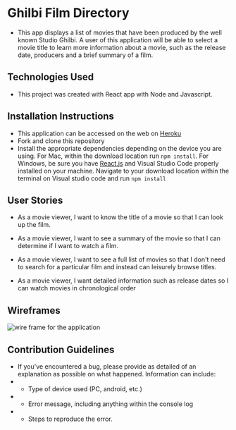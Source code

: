 # Ghilbi Film Directory
- This app displays a list of movies that have been produced by the well known Studio Ghilbi. A user of this application will be able to select a movie title to learn more information about a movie, such as the release date, producers and a brief summary of a film.

## Technologies Used
- This project was created with React app with Node and Javascript. 

## Installation Instructions
- This application can be accessed on the web on [Heroku](https://dee-project2.herokuapp.com/)
- Fork and clone this repository
- Install the appropriate dependencies depending on the device you are using. For Mac, within the download location run `npm install`. For Windows, be sure you have [React.js](https://www.robinwieruch.de/react-js-windows-setup) and Visual Studio Code properly installed on your machine. Navigate to your download location within the terminal on Visual studio code and run `npm install`

## User Stories 
- As a movie viewer, I want to know the title of a movie so that I can look up the film.

- As a movie viewer, I want to see a summary of the movie so that I can determine if I want to watch a film.

- As a movie viewer, I want to see a full list of movies so that I don't need to search for a particular film and instead can leisurely browse titles.

- As a movie viewer, I want detailed information such as release dates so I can watch movies in chronological order

## Wireframes 
![wire frame for the application](https://media.git.generalassemb.ly/user/30672/files/0d686c80-16ae-11eb-9855-07c042c01ca9)

## Contribution Guidelines
- If you've encountered a bug, please provide as detailed of an explanation as possible on what happened. Information can include:  
- - Type of device used (PC, android, etc.)
- - Error message, including anything within the console log 
- - Steps to reproduce the error.  